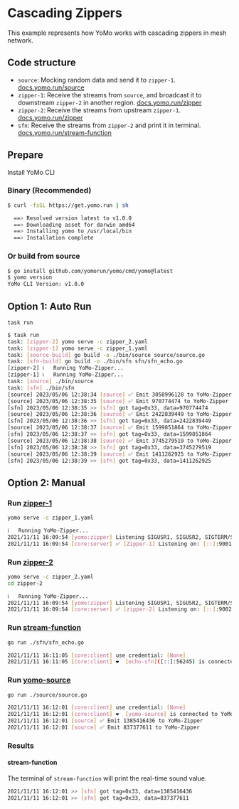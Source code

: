 # Cascading Zippers

This example represents how YoMo works with cascading zippers in mesh network.

## Code structure

- `source`: Mocking random data and send it to `zipper-1`. [docs.yomo.run/source](https://docs.yomo.run/source)
- `zipper-1`: Receive the streams from `source`, and broadcast it to downstream `zipper-2` in another region. [docs.yomo.run/zipper](https://docs.yomo.run/zipper)
- `zipper-2`: Receive the streams from upstream `zipper-1`. [docs.yomo.run/zipper](https://docs.yomo.run/zipper)
- `sfn`: Receive the streams from `zipper-2` and print it in terminal. [docs.yomo.run/stream-function](https://docs.yomo.run/stream-fn)

## Prepare

Install YoMo CLI

### Binary (Recommended)

```bash
$ curl -fsSL https://get.yomo.run | sh

  ==> Resolved version latest to v1.0.0
  ==> Downloading asset for darwin amd64
  ==> Installing yomo to /usr/local/bin
  ==> Installation complete
```

### Or build from source

```bash
$ go install github.com/yomorun/yomo/cmd/yomo@latest
$ yomo version
YoMo CLI Version: v1.0.0
```

## Option 1: Auto Run

`task run`

```bash
$ task run
task: [zipper-2] yomo serve -c zipper_2.yaml
task: [zipper-1] yomo serve -c zipper_1.yaml
task: [source-build] go build -o ./bin/source source/source.go
task: [sfn-build] go build -o ./bin/sfn sfn/sfn_echo.go
[zipper-2] ℹ️   Running YoMo-Zipper...
[zipper-1] ℹ️   Running YoMo-Zipper...
task: [source] ./bin/source
task: [sfn] ./bin/sfn
[source] 2023/05/06 12:38:34 [source] ✅ Emit 3058996128 to YoMo-Zipper
[source] 2023/05/06 12:38:35 [source] ✅ Emit 970774474 to YoMo-Zipper
[sfn] 2023/05/06 12:38:35 >> [sfn] got tag=0x33, data=970774474
[source] 2023/05/06 12:38:36 [source] ✅ Emit 2422839449 to YoMo-Zipper
[sfn] 2023/05/06 12:38:36 >> [sfn] got tag=0x33, data=2422839449
[source] 2023/05/06 12:38:37 [source] ✅ Emit 1599851864 to YoMo-Zipper
[sfn] 2023/05/06 12:38:37 >> [sfn] got tag=0x33, data=1599851864
[source] 2023/05/06 12:38:38 [source] ✅ Emit 3745279519 to YoMo-Zipper
[sfn] 2023/05/06 12:38:38 >> [sfn] got tag=0x33, data=3745279519
[source] 2023/05/06 12:38:39 [source] ✅ Emit 1411262925 to YoMo-Zipper
[sfn] 2023/05/06 12:38:39 >> [sfn] got tag=0x33, data=1411262925
```

## Option 2: Manual

### Run [zipper-1](https://docs.yomo.run/zipper)

```bash
yomo serve -c zipper_1.yaml

ℹ️   Running YoMo-Zipper...
2021/11/11 16:09:54 [yomo:zipper] Listening SIGUSR1, SIGUSR2, SIGTERM/SIGINT..
2021/11/11 16:09:54 [core:server] ✅ [Zipper-1] Listening on: [::]:9001, QUIC: [v1 draft-29], AUTH: [None]
```

### Run [zipper-2](https://docs.yomo.run/zipper)

```bash
yomo serve -c zipper_2.yaml
cd zipper-2

ℹ️   Running YoMo-Zipper...
2021/11/11 16:09:54 [yomo:zipper] Listening SIGUSR1, SIGUSR2, SIGTERM/SIGINT..
2021/11/11 16:09:54 [core:server] ✅ [zipper-2] Listening on: [::]:9002, QUIC: [v1 draft-29], AUTH: [None]
```

### Run [stream-function](https://docs.yomo.run/stream-fn)

```bash
go run ./sfn/sfn_echo.go

2021/11/11 16:11:05 [core:client] use credential: [None]
2021/11/11 16:11:05 [core:client] ❤️  [echo-sfn]([::]:56245) is connected to YoMo-Zipper localhost:9002
```

### Run [yomo-source](https://docs.yomo.run/source)

```bash
go run ./source/source.go

2021/11/11 16:12:01 [core:client] use credential: [None]
2021/11/11 16:12:01 [core:client] ❤️  [yomo-source] is connected to YoMo-Zipper localhost:9001
2021/11/11 16:12:01 [source] ✅ Emit 1385416436 to YoMo-Zipper
2021/11/11 16:12:01 [source] ✅ Emit 837377611 to YoMo-Zipper
```

### Results

#### stream-function

The terminal of `stream-function` will print the real-time sound value.

```bash
2021/11/11 16:12:01 >> [sfn] got tag=0x33, data=1385416436
2021/11/11 16:12:01 >> [sfn] got tag=0x33, data=837377611
```
